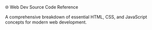 🌐 Web Dev Source Code Reference

A comprehensive breakdown of essential HTML, CSS, and JavaScript concepts for modern web development.